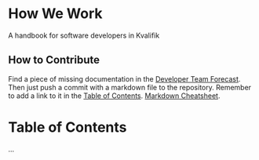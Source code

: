 # How We Work
A handbook for software developers in Kvalifik

## How to Contribute
Find a piece of missing documentation in the [Developer Team Forecast](https://app.forecast.it/project/P-305/workflow). Then just push a commit with a markdown file to the repository. Remember to add a link to it in the [Table of Contents](#table-of-contents). [Markdown Cheatsheet](https://github.com/adam-p/markdown-here/wiki/Markdown-Cheatsheet).

# Table of Contents
...

